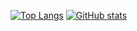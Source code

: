 [![Top Langs](https://github-readme-stats.vercel.app/api/top-langs/?username=netetra&hide=c,cpp,makefile,assembly)](https://github.com/anuraghazra/github-readme-stats)
[![GitHub stats](https://github-readme-stats.vercel.app/api?username=Netetra&show_icons=true)](https://github.com/anuraghazra/github-readme-stats)
